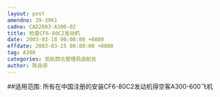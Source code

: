 ```yaml
---
layout: post
amendno: 39-3961
cadno: CAD2003-A300-02
title: 检查CF6-80C2发动机
date: 2003-03-18 00:00:00 +0800
effdate: 2003-03-25 00:00:00 +0800
tag: A300
categories: 民航西北管理局适航处
author: 陈岳亭
---
```


##适用范围:
所有在中国注册的安装CF6-80C2发动机得空客A300-600飞机


